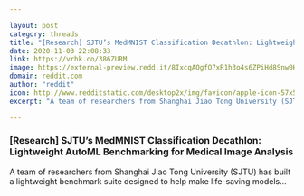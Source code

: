 ```yaml
---

layout: post
category: threads
title: "[Research] SJTU’s MedMNIST Classification Decathlon: Lightweight AutoML Benchmarking for Medical Image Analysis"
date: 2020-11-03 22:08:33
link: https://vrhk.co/386ZURM
image: https://external-preview.redd.it/8IxcqAQgfO7xR1h3o4s6ZPiHd8Snw0KuF6aVRZAefnk.jpg?width=821&height=429.842931937&auto=webp&crop=821:429.842931937,smart&s=fb4fc2b1ccfa50aebae5bcc1452d0cc370a5b461
domain: reddit.com
author: "reddit"
icon: http://www.redditstatic.com/desktop2x/img/favicon/apple-icon-57x57.png
excerpt: "A team of researchers from Shanghai Jiao Tong University (SJTU) has built a lightweight benchmark suite designed to help make life-saving models..."

---
```


### [Research] SJTU’s MedMNIST Classification Decathlon: Lightweight AutoML Benchmarking for Medical Image Analysis

A team of researchers from Shanghai Jiao Tong University (SJTU) has built a lightweight benchmark suite designed to help make life-saving models...